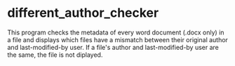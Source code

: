 # different_author_checker
This program checks the metadata of every word document (.docx only) in a file and displays which files have a mismatch between their original author and last-modified-by user. If a file's author and last-modified-by user are the same, the file is not diplayed. 
